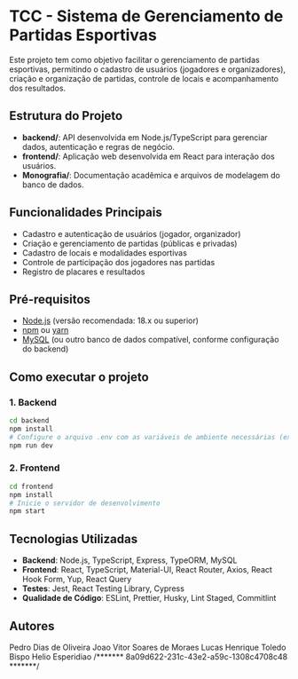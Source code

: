 # TCC - Sistema de Gerenciamento de Partidas Esportivas

Este projeto tem como objetivo facilitar o gerenciamento de partidas esportivas, permitindo o cadastro de usuários (jogadores e organizadores), criação e organização de partidas, controle de locais e acompanhamento dos resultados.

## Estrutura do Projeto

- **backend/**: API desenvolvida em Node.js/TypeScript para gerenciar dados, autenticação e regras de negócio.
- **frontend/**: Aplicação web desenvolvida em React para interação dos usuários.
- **Monografia/**: Documentação acadêmica e arquivos de modelagem do banco de dados.

## Funcionalidades Principais

- Cadastro e autenticação de usuários (jogador, organizador)
- Criação e gerenciamento de partidas (públicas e privadas)
- Cadastro de locais e modalidades esportivas
- Controle de participação dos jogadores nas partidas
- Registro de placares e resultados

## Pré-requisitos

- [Node.js](https://nodejs.org/) (versão recomendada: 18.x ou superior)
- [npm](https://www.npmjs.com/) ou [yarn](https://yarnpkg.com/)
- [MySQL](https://www.mysql.com/) (ou outro banco de dados compatível, conforme configuração do backend)

## Como executar o projeto

### 1. Backend

```sh
cd backend
npm install
# Configure o arquivo .env com as variáveis de ambiente necessárias (exemplo em .env.example)
npm run dev
```

### 2. Frontend

```sh
cd frontend
npm install
# Inicie o servidor de desenvolvimento
npm start
```

## Tecnologias Utilizadas

- **Backend**: Node.js, TypeScript, Express, TypeORM, MySQL
- **Frontend**: React, TypeScript, Material-UI, React Router, Axios, React Hook Form, Yup, React Query
- **Testes**: Jest, React Testing Library, Cypress
- **Qualidade de Código**: ESLint, Prettier, Husky, Lint Staged, Commitlint

## Autores
Pedro Dias de Oliveira
Joao Vitor Soares de Moraes
Lucas Henrique Toledo Bispo
Helio Esperidiao
/*******  8a09d622-231c-43e2-a59c-1308c4708c48  *******/